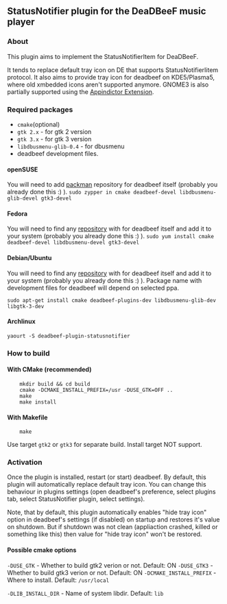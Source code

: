 ## StatusNotifier plugin for the DeaDBeeF music player

### About

This plugin aims to implement the StatusNotifierItem for DeaDBeeF.

It tends to replace default tray icon on DE that supports StatusNotifierIitem protocol.
It also aims to provide tray icon for deadbeef on KDE5/Plasma5, where old xmbedded icons aren't supported anymore. GNOME3 is also partially supported using the [Appindictor Extension](https://github.com/ubuntu/gnome-shell-extension-appindicator).

### Required packages
* `cmake`(optional)
* `gtk 2.x` - for gtk 2 version
* `gtk 3.x` - for gtk 3 version
* `libdbusmenu-glib-0.4` - for dbusmenu
* deadbeef development files. 

#### openSUSE
You will need to add [packman](http://packman.links2linux.org/) repository for deadbeef itself (probably you already done this :) ).
`sudo zypper in cmake deadbeef-devel libdbusmenu-glib-devel gtk3-devel`

#### Fedora
You will need to find any [repository](https://copr.fedorainfracloud.org/coprs/fulltext/?fulltext=deadbeef) with for deadbeef itself and add it to your system (probably you already done this :) ).
`sudo yum install cmake deadbeef-devel libdbusmenu-devel gtk3-devel`

#### Debian/Ubuntu
You will need to find any [repository](https://launchpad.net/+search?field.text=deadbeef) with for deadbeef itself and add it to your system (probably you already done this :) ).
Package name with development files for deadbeef will depend on selected ppa.

`sudo apt-get install cmake deadbeef-plugins-dev libdbusmenu-glib-dev libgtk-3-dev`

#### Archlinux

`yaourt -S deadbeef-plugin-statusnotifier`

### How to build

#### With CMake (recommended)
``` Shell
	mkdir build && cd build
	cmake -DCMAKE_INSTALL_PREFIX=/usr -DUSE_GTK=OFF ..
	make
	make install
```
#### With Makefile
``` Shell
	make
```
Use target `gtk2` or `gtk3` for separate build. Install target NOT support.

### Activation

Once the plugin is installed, restart (or start) deadbeef.
By default, this plugin will automatically replace default tray icon.
You can change this behaviour in plugins settings (open deadbeef's preference, select plugins tab,
select StatusNotifier plugin, select settings).

Note, that by default, this plugin automatically enables "hide tray icon" option in deadbeef's settings (if disabled)
on startup and restores it's value on shutdown. But if shutdown was not clean (appliaction crashed, killed or something like this)
then value for "hide tray icon" won't be restored.

#### Possible cmake options

`-DUSE_GTK` - Whether to build gtk2 verion or not. Default: ON
`-DUSE_GTK3` - Whether to build gtk3 verion or not. Default: ON
`-DCMAKE_INSTALL_PREFIX` - Where to install. Default: `/usr/local`

`-DLIB_INSTALL_DIR` - Name of system libdir. Default: `lib`
